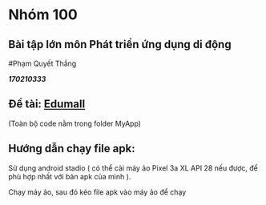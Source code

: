 Nhóm 100 
========
Bài tập lớn môn Phát triển ứng dụng di động
-------------------------------------------
#Phạm Quyết Thắng

***170210333***

Đề tài: [Edumall](https://play.google.com/store/apps/details?id=topica.edumall.edu.vn)
----

(Toàn bộ code nằm trong folder MyApp)

Hướng dẫn chạy file apk:
------------------------

Sử dụng android stadio ( có thể cài máy ảo Pixel 3a XL API 28 nếu được, để phù hợp nhất với bản apk của mình ).

Chạy máy ảo, sau đó kéo file apk vào máy ảo để chạy
